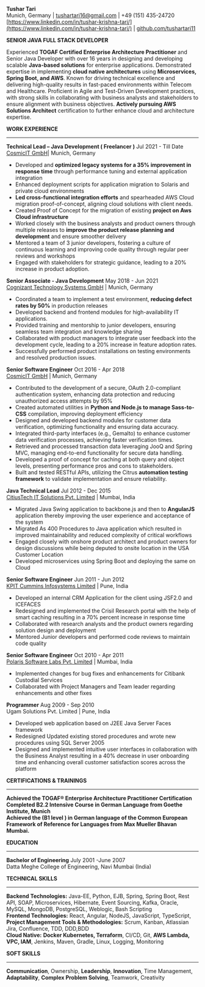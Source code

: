 
**Tushar Tari**  
Munich, Germany | [tushartari16@gmail.com](mailto:tushartari16@gmail.com) | \+49 (151) 435-24720  
[https://www.linkedin.com/in/tushar-krishna-tari/](https://www.linkedin.com/in/tushar-krishna-tari/) | [github.com/tushartari11](https://github.com/tushartari11)

**SENIOR JAVA FULL STACK DEVELOPER**

Experienced **TOGAF Certified Enterprise Architecture Practitioner** and Senior Java Developer with over 16 years in designing and developing scalable **Java-based solutions** for enterprise applications. Demonstrated expertise in implementing **cloud native architectures** using **Microservices, Spring Boot, and AWS**. Known for driving technical excellence and delivering high-quality results in fast-paced environments within Telecom and Healthcare. Proficient in Agile and Test-Driven Development practices, with strong skills in collaborating with business analysts and stakeholders to ensure alignment with business objectives. **Actively pursuing AWS Solutions Architect** certification to further enhance cloud and architecture expertise.

**WORK EXPERIENCE**

---

**Technical Lead – Java Development ( Freelancer )**	 Jul 2021 \- Till Date  
[CosmicIT GmbH](https://cosmic-it.com/)| Munich, Germany

* Developed and **optimized legacy systems for a 35% improvement in response time** through performance tuning and external application integration  
* Enhanced deployment scripts for application migration to Solaris and private cloud environments  
* **Led cross-functional integration efforts** and spearheaded AWS Cloud migration proof-of-concept, aligning cloud solutions with client needs.  
* Created Proof of Concept for the migration of existing **project on Aws Cloud infrastructure**  
* Worked closely with the business analysts and product owners through multiple releases to **improve the product release planning and development** and ensure smoother delivery  
* Mentored a team of 3 junior developers, fostering a culture of continuous learning and improving code quality through regular peer reviews and workshops  
* Engaged with stakeholders for strategic guidance, leading to a 20% increase in product adoption.

**Senior Associate \- Java Development**	 May 2018 \- Jun 2021  
[Cognizant Technology Systems GmbH](https://www.cognizant.com/de/de/about-cognizant) | Munich, Germany 

* Coordinated a team to implement a test environment, **reducing defect rates by 50%** in production releases   
* Developed backend and frontend modules for high-availability IT applications.  
* Provided training and mentorship to junior developers, ensuring seamless team integration and knowledge sharing  
* Collaborated with product managers to integrate user feedback into the development cycle, leading to a 20% increase in feature adoption rates.  
* Successfully performed product installations on testing environments and resolved production issues.

**Senior Software Engineer**	 Oct 2016 \- Apr 2018  
[CosmicIT GmbH](https://cosmic-it.com/) | Munich, Germany

* Contributed to the development of a secure, OAuth 2.0-compliant authentication system, enhancing data protection and reducing unauthorized access attempts by 95%  
* Created automated utilities in **Python and Node.js to manage Sass-to-CSS** compilation, improving deployment efficiency   
* Designed and developed backend modules for customer data verification, optimizing functionality and ensuring data accuracy.  
* Integrated third-party interfaces (e.g., Gemalto) to enhance customer data verification processes, achieving faster verification times.  
* Retrieved and processed transaction data leveraging JooQ and Spring MVC, managing end-to-end functionality for secure data handling.  
* Developed a proof of concept for caching at both query and object levels, presenting performance pros and cons to stakeholders.  
* Built and tested RESTful APIs, utilizing the Citrus **automation testing framework** to validate implementation and ensure reliability.

**Java Technical Lead**	 Jul 2012 \- Dec 2015  
[CitiusTech IT Solutions Pvt. Limited](https://www.citiustech.com/) | Mumbai, India

* 	Migrated Java Swing application to backbone.js and then to **AngularJS** application thereby improving the user experience and acceptance of the system  
* Migrated As 400 Procedures to Java application which resulted in improved maintainability and reduced complexity of critical workflows  
* Engaged closely with onshore product architect and product owners for design discussions while being deputed to onsite location in the USA Customer Location  
* Developed microservices using Spring Boot and deploying the same on Cloud

**Senior Software Engineer**	 Jun 2011 \- Jun 2012  
[KPIT Cummins Infosystems Limited](https://www.kpit.com/) | Pune, India

* Developed an internal CRM Application for the client using JSF2.0 and ICEFACES  
* Redesigned and implemented the Crisil Research portal with the help of smart caching resulting in a 70% percent increase in response time  
* Collaborated with research analysts and the product owners regarding solution design and deployment  
* Mentored Junior developers and performed code reviews to maintain code quality

**Senior Software Engineer**	 Oct 2010 \- Apr 2011  
[Polaris Software Labs Pvt.  Limited](https://polarisitgroup.com/) | Mumbai, India

* Implemented changes for bug fixes and enhancements for Citibank Custodial Services  
* Collaborated with Project Managers and Team leader regarding enhancements and other fixes

**Programmer**	 Aug 2009 \- Sep 2010  
Ugam Solutions Pvt. Limited | Pune, India

* Developed web application based on J2EE Java Server Faces framework  
* Redesigned Updated existing stored procedures and wrote new procedures using SQL Server 2005  
* Designed and implemented intuitive user interfaces in collaboration with the Business Analyst resulting in a 40% decrease in user onboarding time and enhancing overall customer satisfaction scores across the platform

**CERTIFICATIONS & TRAININGS**

---

**Achieved the TOGAF® Enterprise Architecture Practitioner Certification**
**Completed B2.2 Intensive Course in German Language from Goethe Institute, Munich**  
**Achieved the (B1 level ) in German language of the Common European Framework of Reference for Languages from Max Mueller Bhavan Mumbai.**	 

**EDUCATION**

---

**Bachelor of Engineering** 	 July 2001 \-June 2007  
Datta Meghe College of Engineering, Navi Mumbai (India)

**TECHNICAL SKILLS**

---

**Backend Technologies:** Java-EE, Python, EJB, Spring, Spring Boot, Rest API, SOAP, Microservices, Hibernate, Event Sourcing, Kafka, Oracle, MySQL, MongoDB, PostgreSQL, Weblogic, Bash Scripting  
**Frontend Technologies:** React, Angular,  NodeJS, JavaScript, TypeScript,  
**Project Management Tools & Methodologies:** Scrum, Kanban, Atlassian Jira, Confluence, TDD, DDD,BDD  
**Cloud Native:** **Docker  Kubernetes, Terraform**, CI/CD, Git,  **AWS Lambda, VPC, IAM**, Jenkins, Maven, Gradle, Linux, Logging, Monitoring

**SOFT SKILLS**

---

**Communication**, Ownership,  **Leadership**, **Innovation**,  Time Management, **Adaptability**, **Complex Problem Solving**, Teamwork, Creativity
